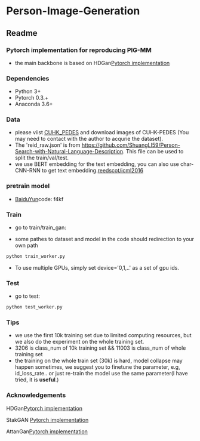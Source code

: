 # Person-Image-Generation
## Readme

### Pytorch implementation for reproducing PIG-MM

* the main backbone is based on HDGan[Pytorch implementation](https://github.com/ypxie/HDGan)

### Dependencies

* Python 3+
* Pytorch 0.3.+
* Anaconda 3.6+

### Data
* please viist [CUHK_PEDES]( http://xiaotong.me/static/projects/person-search-language/dataset.html) and download images of CUHK-PEDES (You may need to contact with the author to acqurie the dataset).
* The 'reid_raw.json' is from https://github.com/ShuangLI59/Person-Search-with-Natural-Language-Description. This file can be used to split the train/val/test.
* we use BERT embedding for the text embedding, you can also use char-CNN-RNN to get text embedding.[reedscot/icml2016](https://github.com/reedscot/icml2016)
### pretrain model
* [BaiduYun](https://pan.baidu.com/s/153f0fRoz0bHccZi29SHSVQ?pwd=f4kf)code: f4kf

### Train

* go to train/train_gan:

* some pathes to dataset  and model in the code should redirection to your own path 

```python
python train_worker.py
```
* To use multiple GPUs, simply set device='0,1,..' as a set of gpu ids.

### Test

* go to test:

```python
python test_worker.py
```

### Tips

* we use the first 10k training set due to limited computing resources, but we also do the experiment on the whole training set.
* 3206 is  class_num of 10k training set &&  11003 is class_num of whole training set
* the training on the whole train set (30k) is hard, model collapse may happen sometimes, we suggest you to finetune the parameter, e.g,  id_loss_rate.. or just re-train the model use the same parameter(I have tried, it is **useful**.)


### Acknowledgements

HDGan[Pytorch implementation](https://github.com/ypxie/HDGan)

StakGAN [Pytorch implementation](https://github.com/hanzhanggit/StackGAN-v2)

AttanGan[Pytorch implementation](https://github.com/taoxugit/AttnGAN)

